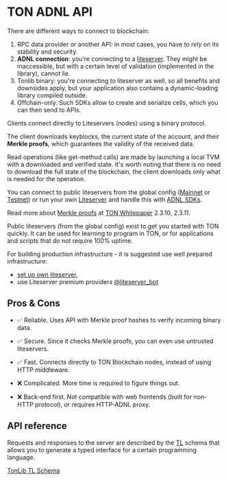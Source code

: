 # TON ADNL API

There are different ways to connect to blockchain:
1. RPC data provider or another API: in most cases, you have to *rely* on its stability and security.
2. **ADNL connection**: you're connecting to a [liteserver](/v3/guidelines/nodes/running-nodes/liteserver-node). They might be inaccessible, but with a certain level of validation (implemented in the library), cannot lie.
3. Tonlib binary: you're connecting to liteserver as well, so all benefits and downsides apply, but your application also contains a dynamic-loading library compiled outside.
4. Offchain-only. Such SDKs allow to create and serialize cells, which you can then send to APIs.


Clients connect directly to Liteservers (nodes) using a binary protocol.

The client downloads keyblocks, the current state of the account, and their **Merkle proofs**, which guarantees the validity of the received data.

Read operations (like get-method calls) are made by launching a local TVM with a downloaded and verified state. It's worth noting that there is no need to download the full state of the blockchain, the client downloads only what is needed for the operation.

You can connect to public liteservers from the global config ([Mainnet](https://ton.org/global-config.json) or [Testnet](https://ton.org/testnet-global.config.json)) or run your own [Liteserver](/v3/documentation/infra/nodes/node-types) and handle this with [ADNL SDKs](/v3/guidelines/dapps/apis-sdks/sdk#overview).

Read more about [Merkle proofs](/v3/documentation/data-formats/tlb/proofs) at [TON Whitepaper](https://ton.org/ton.pdf) 2.3.10, 2.3.11.

Public liteservers (from the global config) exist to get you started with TON quickly. It can be used for learning to program in TON, or for applications and scripts that do not require 100% uptime. 

For building production infrastructure - it is suggested use well prepared infrastructure:
- [set up own liteserver](/v3/guidelines/nodes/running-nodes/liteserver-node), 
- use Liteserver premium providers [@liteserver_bot](https://t.me/liteserver_bot)

## Pros & Cons

- ✅ Reliable. Uses API with Merkle proof hashes to verify incoming binary data.  
- ✅ Secure. Since it checks Merkle proofs, you can even use untrusted liteservers.  
- ✅ Fast. Connects directly to TON Blockchain nodes, instead of using HTTP middleware. 

- ❌ Complicated. More time is required to figure things out.  
- ❌ Back-end first. Not compatible with web frontends (built for non-HTTP protocol), or requires HTTP-ADNL proxy.

## API reference

Requests and responses to the server are described by the [TL](/v3/documentation/data-formats/tl) schema that allows you to generate a typed interface for a certain programming language.

[TonLib TL Schema](https://github.com/ton-blockchain/ton/blob/master/tl/generate/scheme/tonlib_api.tl)
